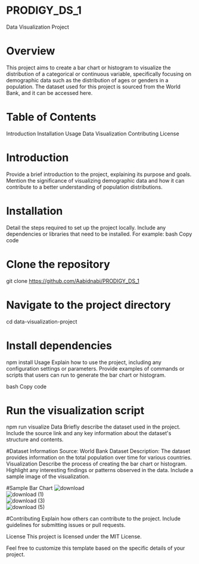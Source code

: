 # PRODIGY_DS_1
Data Visualization Project

# Overview
This project aims to create a bar chart or histogram to visualize the distribution of a categorical or continuous variable, specifically focusing on demographic data such as the distribution of ages or genders in a population. The dataset used for this project is sourced from the World Bank, and it can be accessed here.

# Table of Contents
Introduction
Installation
Usage
Data
Visualization
Contributing
License

# Introduction
Provide a brief introduction to the project, explaining its purpose and goals. Mention the significance of visualizing demographic data and how it can contribute to a better understanding of population distributions.

# Installation
Detail the steps required to set up the project locally. Include any dependencies or libraries that need to be installed. For example:
bash
Copy code
# Clone the repository
git clone https://github.com/Aabidnabi/PRODIGY_DS_1

# Navigate to the project directory
cd data-visualization-project

# Install dependencies
npm install
Usage
Explain how to use the project, including any configuration settings or parameters. Provide examples of commands or scripts that users can run to generate the bar chart or histogram.

bash
Copy code
# Run the visualization script
npm run visualize
Data
Briefly describe the dataset used in the project. Include the source link and any key information about the dataset's structure and contents.

#Dataset Information
Source: World Bank Dataset
Description: The dataset provides information on the total population over time for various countries.
Visualization
Describe the process of creating the bar chart or histogram. Highlight any interesting findings or patterns observed in the data. Include a sample image of the visualization.

#Sample Bar Chart
![download](https://github.com/Aabidnabi/PRODIGY_DS_1/assets/69672207/d4861d67-0ec9-494d-ae6e-e211d962013c)<br>
![download (1)](https://github.com/Aabidnabi/PRODIGY_DS_1/assets/69672207/e8f11bb9-4ccf-4897-ad12-b04d79309129)<br>
![download (3)](https://github.com/Aabidnabi/PRODIGY_DS_1/assets/69672207/a1da0d11-9998-44ca-bb37-773cae71b805)<br>
![download (5)](https://github.com/Aabidnabi/PRODIGY_DS_1/assets/69672207/c88a9eba-0964-45db-b588-c1617e12fc34)



#Contributing
Explain how others can contribute to the project. Include guidelines for submitting issues or pull requests.

License
This project is licensed under the MIT License.

Feel free to customize this template based on the specific details of your project.
